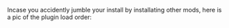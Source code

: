Incase you accidently jumble your install by installating other mods, here is a pic of the plugin load order:

